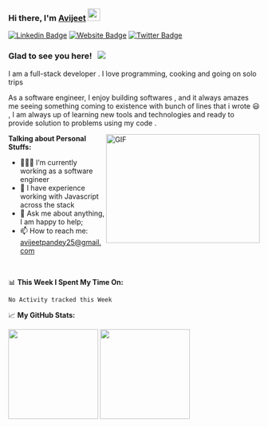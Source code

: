 ### Hi there, I'm <a href="https://avijeetpandey.github.io" target="_blank">Avijeet</a> <img src="https://media.giphy.com/media/hvRJCLFzcasrR4ia7z/giphy.gif" width="25px">

[![Linkedin Badge](https://img.shields.io/badge/-LinkedIn-0e76a8?style=flat-square&logo=Linkedin&logoColor=white)](https://linkedin.com/in/avijeet2200)
[![Website Badge](https://img.shields.io/badge/Website-3b5998?style=flat-square&logo=google-chrome&logoColor=white)](https://avijeetpandey.github.io)
[![Twitter Badge](https://img.shields.io/badge/-Twitter-00acee?style=flat-square&logo=Twitter&logoColor=white)](https://twitter.com/avijeetpandey25)

### Glad to see you here! &nbsp; ![](https://visitor-badge.glitch.me/badge?page_id=avijeetpandey.avijeetpandey)

I am a full-stack developer . I love programming, cooking and going on solo trips

As a software engineer, I enjoy building softwares , and it always amazes me seeing something coming to existence with bunch of lines that i wrote 😃 , I am always up of learning new tools and technologies and ready to provide solution to problems using my code .

<img align="right" alt="GIF" src="https://github.com/Gapur/Gapur/blob/master/coding.gif?raw=true" width="308" height="218" />
  

**Talking about Personal Stuffs:**

- 👨🏻‍💻 I’m currently working as a software engineer 
- 🚀 I have experience working with Javascript across the stack
- 💬 Ask me about anything, I am happy to help;
- 📫 How to reach me: avijeetpandey25@gmail.com

<!--
- 📝 [Resume](https://gkassym.netlify.app/Resume.pdf).
-->
</br>

📊 **This Week I Spent My Time On:**
<!-- START_SECTION:waka -->
```text
No Activity tracked this Week
```
<!-- END_SECTION:waka -->


📈 **My GitHub Stats:**

<p>
  <img height="180em" src="https://github-readme-stats.vercel.app/api?username=avijeetpandey&show_icons=true&hide_border=true&&count_private=true&include_all_commits=true" />
  <img height="180em" src="https://github-readme-stats.vercel.app/api/top-langs/?username=avijeetpandey&exclude_repo=laravel_dental_site_project=true&hide_border=true&layout=compact&langs_count=12&hide=php"/>
</p>




